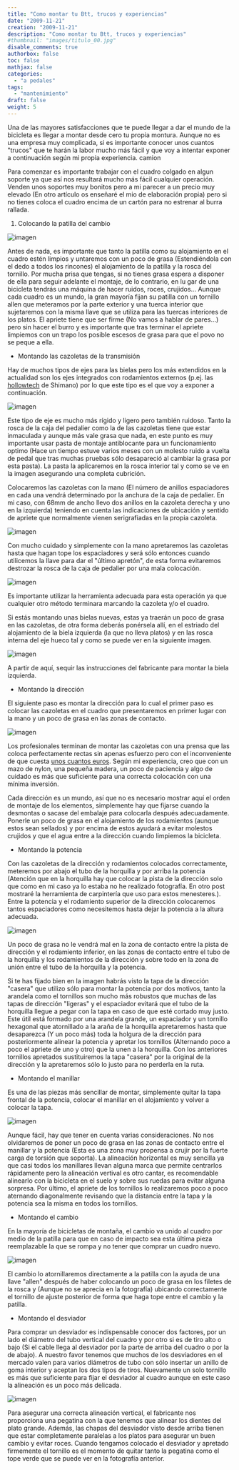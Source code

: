 ```yaml
---
title: "Como montar tu Btt, trucos y experiencias"
date: "2009-11-21"
creation: "2009-11-21"
description: "Como montar tu Btt, trucos y experiencias"
#thumbnail: "images/titulo_00.jpg"
disable_comments: true
authorbox: false
toc: false
mathjax: false
categories:
  - "a pedales"
tags:
  - "mantenimiento"
draft: false
weight: 5
---
```

Una de las mayores satisfacciones que te puede llegar a dar el mundo de la bicicleta es llegar a montar desde cero tu propia montura. Aunque no es una empresa muy complicada, si es importante conocer unos cuantos "trucos" que te harán la labor mucho más fácil y que voy a intentar exponer a continuación según mi propia experiencia. camion

Para comenzar es importante trabajar con el cuadro colgado en algun soporte ya que así nos resultará mucho más fácil cualquier operación. Venden unos soportes muy bonitos pero a mi parecer a un precio muy elevado (En otro artículo os enseñaré el mio de elaboración propia) pero si no tienes coloca el cuadro encima de un cartón para no estrenar al burra rallada.

1. Colocando la patilla del cambio
  
![imagen][01]
  
Antes de nada, es importante que tanto la patilla como su alojamiento en el cuadro estén limpios y untaremos con un poco de grasa (Estendiéndola con el dedo a todos los rincones) el alojamiento de la patilla y la rosca del tornillo. Por mucha prisa que tengas, si no tienes grasa espera a disponer de ella para seguir adelante el montaje, de lo contrario, en lu gar de una bicicleta tendrás una máquina de hacer ruidos, roces, crujidos... Aunque cada cuadro es un mundo, la gran mayoría fijan su patilla con un tornillo allen que meteramos por la parte exterior y una tuerca interior que sujetaremos con la misma llave que se utiliza para las tuercas interiores de los platos. El apriete tiene que ser firme (No vamos a hablar de pares...) pero sin hacer el burro y es importante que tras terminar el apriete limpiemos con un trapo los posible escesos de grasa para que el povo no se peque a ella.

+ Montando las cazoletas de la transmisión
  
Hay de muchos tipos de ejes para las bielas pero los más extendidos en la actualidad son los ejes integrados con rodamientos externos (p.ej. las [hollowtech][11] de Shimano) por lo que este tipo es el que voy a exponer a continuación.
  
![imagen][02]

Este tipo de eje es mucho más rígido y ligero pero también ruidoso. Tanto la rosca de la caja del pedalier como la de las cazoletas tiene que estar inmaculada y aunque más vale grasa que nada, en este punto es muy importante usar pasta de montaje antiblocante para un funcionamiento optimo (Hace un tiempo estuve varios meses con un molesto ruido a vuelta de pedal que tras muchas pruebas sólo desapareció al cambiar la grasa por esta pasta). La pasta la aplicaremos en la rosca interior tal y como se ve en la imagen asegurando una completa cubrición.

Colocaremos las cazoletas con la mano (El número de anillos espaciadores en cada una vendrá determinado por la anchura de la caja de pedalier. En mi caso, con 68mm de ancho llevo dos anillos en la cazoleta derecha y uno en la izquierda) teniendo en cuenta las indicaciones de ubicación y sentido de apriete que normalmente vienen serigrafiadas en la propia cazoleta.
  
![imagen][03]

Con mucho cuidado y simplemente con la mano apretaremos las cazoletas hasta que hagan tope los espaciadores y será sólo entonces cuando utilicemos la llave para dar el "último apretón", de esta forma evitaremos destrozar la rosca de la caja de pedalier por una mala colocación.
  
![imagen][10]
  
Es importante utilizar la herramienta adecuada para esta operación ya que cualquier otro método terminara marcando la cazoleta y/o el cuadro.
  
Si estás montando unas bielas nuevas, estas ya traerán un poco de grasa en las cazoletas, de otra forma deberás ponérsela allí, en el estriado del alojamiento de la biela izquierda (la que no lleva platos) y en las rosca interna del eje hueco tal y como se puede ver en la siguiente imagen.
  
![imagen][04]
  
A partir de aquí, sequir las instrucciones del fabricante para montar la biela izquierda.

+ Montando la dirección
  
El siguiente paso es montar la dirección para lo cual el primer paso es colocar las cazoletas en el cuadro que presentaremos en primer lugar con la mano y un poco de grasa en las zonas de contacto.
  
![imagen][05]
  
Los profesionales terminan de montar las cazoletas con una prensa que las coloca perfectamente rectas sin apenas esfuerzo pero con el inconveniente de que cuesta [unos cuantos euros][12]. Según mi experiencia, creo que con un mazo de nylon, una pequeña madera, un poco de paciencia y algo de cuidado es más que suficiente para una correcta colocación con una mínima inversión.

Cada dirección es un mundo, así que no es necesario mostrar aquí el orden de montaje de los elementos, simplemente hay que fijarse cuando la desmontas o sacase del embalaje para colocarla después adecuadamente. Ponerle un poco de grasa en el alojamiento de los rodamientos (aunque estos sean sellados) y por encima de estos ayudará a evitar molestos crujidos y que el agua entre a la dirección cuando limpiemos la bicicleta.

+ Montando la potencia
  
Con las cazoletas de la dirección y rodamientos colocados correctamente, meteremos por abajo el tubo de la horquilla y por arriba la potencia (Atención que en la horquilla hay que colocar la pista de la dirección solo que como en mi caso ya lo estaba no he realizado fotografía. En otro post mostraré la herramienta de carpintería que uso para estos menesteres.). Entre la potencia y el rodamiento superior de la dirección colocaremos tantos espaciadores como necesitemos hasta dejar la potencia a la altura adecuada.
  
![imagen][06]

Un poco de grasa no le vendrá mal en la zona de contacto entre la pista de dirección y el rodamiento inferior, en las zonas de contacto entre el tubo de la horquilla y los rodamientos de la dirección y sobre todo en la zona de unión entre el tubo de la horquilla y la potencia.

Si te has fijado bien en la imagen habrás visto la tapa de la dirección "casera" que utilizo sólo para montar la potencia por dos motivos, tanto la arandela como el tornillos son mucho más robustos que muchas de las tapas de dirección "ligeras" y el espaciador evitará que el tubo de la horquilla llegue a pegar con la tapa en caso de que esté cortado muy justo. Este útil está formado por una arandela grande, un espaciador y un tornillo hexagonal que atornillado a la araña de la horquilla apretaremos hasta que desaparezca (Y un poco más) toda la holgura de la dirección para posteriormente alinear la potencia y apretar los tornillos (Alternando poco a poco el apriete de uno y otro) que la unen a la horquilla. Con los anteriores tornillos apretados sustituiremos la tapa "casera" por la original de la dirección y la apretaremos sólo lo justo para no perderla en la ruta.

+ Montando el manillar
  
Es una de las piezas más sencillar de montar, simplemente quitar la tapa frontal de la potencia, colocar el manillar en el alojamiento y volver a colocar la tapa.
  
![imagen][07]
  
Aunque fácil, hay que tener en cuenta varias consideraciones. No nos olvidaremos de poner un poco de grasa en las zonas de contacto entre el manillar y la potencia (Esta es una zona muy propensa a crujir por la fuerte carga de torsión que soporta). La alineación horizontal es muy sencilla ya que casi todos los manillares llevan alguna marca que permite centrarlos rápidamente pero la alineación vertival es otro cantar, es recomendable alinearlo con la bicicleta en el suelo y sobre sus ruedas para evitar alguna sorpresa. Por último, el apriete de los tornillos lo realizaremos poco a poco aternando diagonalmente revisando que la distancia entre la tapa y la potencia sea la misma en todos los tornillos.

+ Montando el cambio
  
En la mayoría de bicicletas de montaña, el cambio va unido al cuadro por medio de la patilla para que en caso de impacto sea esta última pieza reemplazable la que se rompa y no tener que comprar un cuadro nuevo.
  
![imagen][08]
  
El cambio lo atornillaremos directamente a la patilla con la ayuda de una llave "allen" después de haber colocando un poco de grasa en los filetes de la rosca y (Aunque no se aprecia en la fotografía) ubicando correctamente el tornillo de ajuste posterior de forma que haga tope entre el cambio y la patilla.

+ Montando el desviador
  
Para comprar un desviador es indispensable conocer dos factores, por un lado el diámetro del tubo vertical del cuadro y por otro si es de tiro alto o bajo (Si el cable llega al desviador por la parte de arriba del cuadro o por la de abajo). A nuestro favor tenemos que muchos de los desviadores en el mercado valen para varios diámetros de tubo con sólo insertar un anillo de goma interior y aceptan los dos tipos de tiros. Nuevamente un solo tornillo es más que suficiente para fijar el desviador al cuadro aunque en este caso la alineación es un poco más delicada.
  
![imagen][09]
  
Para asegurar una correcta alineación vertical, el fabricante nos proporciona una pegatina con la que tenemos que alinear los dientes del plato grande. Además, las chapas del desviador visto desde arriba tienen que estar completamente paralelas a los platos para asegurar un buen cambio y evitar roces. Cuando tengamos colocado el desviador y apretado firmemente el tornillo es el momento de quitar tanto la pegatina como el tope verde que se puede ver en la fotografía anterior.

[01]: /images/20091025_montaje_btt_01.jpg
[02]: /images/20091025_montaje_btt_02.jpg
[03]: /images/20091025_montaje_btt_03.jpg
[04]: /images/20091025_montaje_btt_04.jpg
[05]: /images/20091025_montaje_btt_05.jpg
[06]: /images/20091025_montaje_btt_06.jpg
[07]: /images/20091025_montaje_btt_07.jpg
[08]: /images/20091025_montaje_btt_08.jpg
[09]: /images/20091025_montaje_btt_09.jpg
[10]: /images/20081122_cazoletas-hollowtech.jpg

[11]: http://www.chainreactioncycles.com/Models.aspx?ModelID=20679
[12]: http://www.chainreactioncycles.com/LargeImage.aspx?ModelID=17482&FileName=17482-1.jpg
